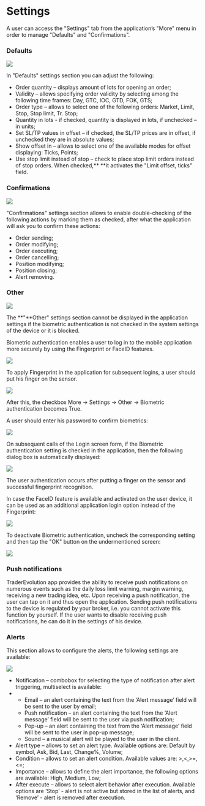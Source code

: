 # Settings

A user can access the "Settings" tab from the application’s "More" menu in order to manage "Defaults" and "Confirmations".

### Defaults&#xD;

![](<../../../.gitbook/assets/4 (70).png>)

In "Defaults" settings section you can adjust the following:

* Order quantity – displays amount of lots for opening an order;
* Validity – allows specifying order validity by selecting among the following time frames: Day, GTC, IOC, GTD, FOK, GTS;
* Order type – allows to select one of the following orders: Market, Limit, Stop, Stop limit, Tr. Stop;
* Quantity in lots - if checked, quantity is displayed in lots, if unchecked – in units;
* Set SL/TP values in offset – if checked, the SL/TP prices are in offset, if unchecked they are in absolute values;
* Show offset in – allows to select one of the available modes for offset displaying: Ticks, Points;
* Use stop limit instead of stop – check to place stop limit orders instead of stop orders. When checked,** **it activates the "Limit offset, ticks" field.

### **Confirmations**

![](../../../.gitbook/assets/fdb0c8d1-933c-48fb-ad1a-c46d27c587d7.jpg)

"Confirmations" settings section allows to enable double-checking of the following actions by marking them as checked, after what the application will ask you to confirm these actions:

* Order sending;
* Order modifying;
* Order executing;
* Order cancelling;
* Position modifying;
* Position closing;
* Alert removing.

### Other

![](<../../../.gitbook/assets/2 (120).png>)

The **"**Other" settings section cannot be displayed in the application settings if the biometric authentication is not checked in the system settings of the device or it is blocked. 

Biometric authentication enables a user to log in to the mobile application more securely by using the Fingerprint or FaceID features.

![](<../../../.gitbook/assets/4 (66).png>)

To apply Fingerprint in the application for subsequent logins, a user should put his finger on the sensor.

![](<../../../.gitbook/assets/1 (141).png>)

After this, the checkbox More -> Settings -> Other -> Biometric authentication becomes True. 

A user should enter his password to confirm biometrics:

![](../../../.gitbook/assets/1617805462129.jpeg)

On subsequent calls of the Login screen form, if the Biometric authentication setting is checked in the application, then the following dialog box is automatically displayed:

![](<../../../.gitbook/assets/3 (96).png>)

The user authentication occurs after putting a finger on the sensor and successful fingerprint recognition.

In case the FaceID feature is available and activated on the user device, it can be used as an additional application login option instead of the Fingerprint:

![](../../../.gitbook/assets/feis.jpg)

To deactivate Biometric authentication, uncheck the corresponding setting and then tap the "OK" button on the undermentioned screen:

![](../../../.gitbook/assets/1617805462578.jpeg)

### Push notifications

TraderEvolution app provides the ability to receive push notifications on numerous events such as the daily loss limit warning, margin warning, receiving a new trading idea, etc. Upon receiving a push notification, the user can tap on it and thus open the application. Sending push notifications to the device is regulated by your broker, i.e. you cannot activate this function by yourself. If the user wants to disable receiving push notifications, he can do it in the settings of his device.

### Alerts

This section allows to configure the alerts, the following settings are available:

![](../../../.gitbook/assets/f626729e-1a6f-4c08-8def-712790d32e6d.jpg)

* Notification – combobox for selecting the type of notification after alert triggering, multiselect is available:
*
  * Email – an alert containing the text from the ‘Alert message’ field will be sent to the user by email;
  * Push notification – an alert containing the text from the ‘Alert message’ field will be sent to the user via push notification;
  * Pop-up – an alert containing the text from the ‘Alert message’ field will be sent to the user in pop-up message;
  * Sound – a musical alert will be played to the user in the client.
* Alert type – allows to set an alert type. Available options are: Default by symbol, Ask, Bid, Last, Change%, Volume;
* Condition – allows to set an alert condition. Available values are: >,<,>=,<=;
* Importance – allows to define the alert importance, the following options are available: High, Medium, Low;
* After execute – allows to select alert behavior after execution. Available options are ‘Stop’ - alert is not active but stored in the list of alerts, and ‘Remove’ - alert is removed after execution.
